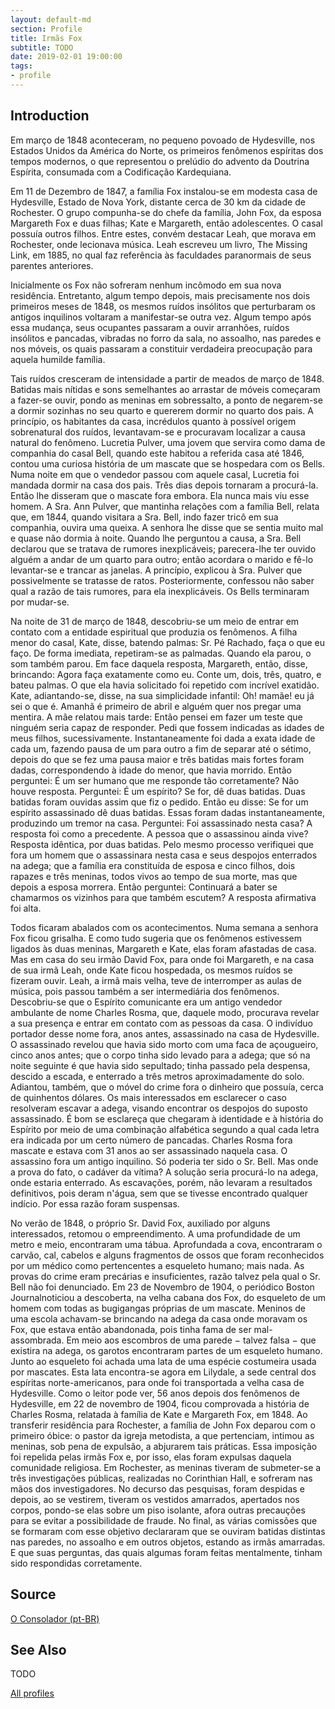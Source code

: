 ```yaml
---
layout: default-md
section: Profile
title: Irmãs Fox
subtitle: TODO
date: 2019-02-01 19:00:00
tags: 
- profile
---
```


## Introduction
Em março de 1848 aconteceram, no pequeno povoado de Hydesville, nos Estados Unidos da América do Norte, os primeiros fenômenos espíritas dos tempos modernos, o que representou o prelúdio do advento da Doutrina Espírita, consumada com a Codificação Kardequiana.

Em 11 de Dezembro de 1847, a família Fox instalou-se em modesta casa de Hydesville, Estado de Nova York, distante cerca de 30 km da cidade de Rochester. O grupo compunha-se do chefe da família,  John Fox, da esposa Margareth Fox e duas filhas; Kate e Margareth, então adolescentes. O casal possuía outros filhos. Entre estes, convém destacar Leah, que morava em Rochester, onde lecionava música. Leah escreveu um livro, The Missing Link, em 1885, no qual faz referência às faculdades paranormais de seus parentes anteriores.

Inicialmente os Fox não sofreram nenhum incômodo em sua nova residência. Entretanto, algum tempo depois, mais precisamente nos dois primeiros meses de 1848, os mesmos ruídos insólitos que perturbaram os antigos inquilinos voltaram a manifestar-se outra vez. Algum tempo após essa mudança, seus ocupantes passaram a ouvir arranhões, ruídos insólitos e pancadas, vibradas no forro da sala, no assoalho, nas paredes e nos móveis, os quais passaram a constituir verdadeira preocupação para aquela humilde família.

Tais ruídos cresceram de intensidade a partir de meados de março de 1848. Batidas mais nítidas e sons semelhantes ao arrastar de móveis começaram a fazer-se ouvir, pondo as meninas em sobressalto, a ponto de negarem-se a dormir sozinhas no seu quarto e quererem dormir no quarto dos pais. A princípio, os habitantes da casa, incrédulos quanto à possível origem sobrenatural dos ruídos, levantavam-se e procuravam localizar a causa natural do fenômeno. Lucretia Pulver, uma jovem que servira como dama de companhia do casal Bell, quando este habitou a referida casa até 1846, contou uma curiosa história de um mascate que se hospedara com os Bells. Numa noite em que o vendedor passou com aquele casal, Lucretia foi mandada dormir na casa dos pais. Três dias depois tornaram a procurá-la. Então lhe disseram que o mascate fora embora. Ela nunca mais viu esse homem. A Sra. Ann Pulver, que mantinha relações com a família Bell, relata que, em 1844, quando visitara a Sra. Bell, indo fazer tricô em sua companhia, ouvira uma queixa. A senhora lhe disse que se sentia muito mal e quase não dormia à noite. Quando lhe perguntou a causa, a Sra. Bell declarou que se tratava de rumores inexplicáveis; parecera-lhe ter ouvido alguém a andar de um quarto para outro; então acordara o marido e fê-lo levantar-se e trancar as janelas. A princípio, explicou à Sra. Pulver que possivelmente se tratasse de ratos. Posteriormente, confessou não saber qual a razão de tais rumores, para ela inexplicáveis. Os Bells terminaram por mudar-se.

Na noite de 31 de março de 1848, descobriu-se um meio de entrar em contato com a entidade espiritual que produzia os fenômenos. A filha menor do casal, Kate, disse, batendo palmas: Sr. Pé Rachado,  faça o que eu faço. De forma imediata, repetiram-se as palmadas. Quando ela parou, o som também parou. Em face daquela resposta, Margareth, então, disse, brincando: Agora faça exatamente como eu. Conte um, dois, três, quatro, e bateu palmas. O que ela havia solicitado foi repetido com incrível exatidão. Kate, adiantando-se, disse, na sua simplicidade infantil: Oh! mamãe! eu já sei o que é. Amanhã é primeiro de abril e alguém quer nos pregar uma mentira.  A mãe relatou mais tarde: Então pensei em fazer um teste que ninguém seria capaz de responder. Pedi que fossem indicadas as idades de meus filhos, sucessivamente. Instantaneamente foi dada a exata idade de cada um, fazendo pausa de um para outro a fim de separar até o sétimo, depois do que se fez uma pausa maior e três batidas mais fortes foram dadas, correspondendo à idade do menor, que havia morrido. Então perguntei: É um ser humano que me responde tão corretamente? Não houve resposta. Perguntei: É um espírito? Se for, dê duas batidas. Duas batidas foram ouvidas assim que fiz o pedido. Então eu disse: Se for um espírito assassinado dê duas batidas. Essas foram dadas instantaneamente, produzindo um tremor na casa. Perguntei: Foi assassinado nesta casa? A resposta foi como a precedente. A pessoa que o assassinou ainda vive? Resposta idêntica, por duas batidas. Pelo mesmo processo verifiquei que fora um homem que o assassinara nesta casa e seus despojos enterrados na adega; que a família era constituída de esposa e cinco filhos, dois rapazes e três meninas, todos vivos ao tempo de sua morte, mas que depois a esposa morrera. Então perguntei: Continuará a bater se chamarmos os vizinhos para que também escutem? A resposta afirmativa foi alta.

Todos ficaram abalados com os acontecimentos. Numa semana a senhora Fox ficou grisalha. E como tudo sugeria que os fenômenos estivessem ligados às duas meninas, Margareth e Kate, elas foram afastadas de casa. Mas em casa do seu irmão David Fox, para onde foi Margareth, e na casa de sua irmã Leah, onde Kate ficou hospedada, os mesmos ruídos se fizeram ouvir. Leah, a irmã mais velha, teve de interromper as aulas de música, pois passou também a ser intermediária dos fenômenos. Descobriu-se que o Espírito comunicante era um antigo vendedor ambulante de nome Charles Rosma, que, daquele modo, procurava revelar a sua presença e entrar em contato com as pessoas da casa. O indivíduo portador desse nome fora, anos antes, assassinado na casa de Hydesville. O assassinado revelou que havia sido morto com uma faca de açougueiro, cinco anos antes; que o corpo tinha sido levado para a adega; que só na noite seguinte é que havia sido sepultado; tinha passado pela despensa, descido a escada, e enterrado a três metros aproximadamente do solo. Adiantou, também, que o móvel do crime fora o dinheiro que possuía, cerca de quinhentos dólares. Os mais interessados em esclarecer o caso resolveram escavar a adega, visando encontrar os despojos do suposto assassinado. É bom se esclareça que chegaram à identidade e à história do Espírito por meio de uma combinação alfabética segundo a qual cada letra era indicada por um certo número de pancadas. Charles Rosma fora mascate e estava com 31 anos ao ser assassinado naquela casa. O assassino fora um antigo inquilino. Só poderia ter sido o Sr. Bell. Mas onde a prova do fato, o cadáver da vítima? A solução seria procurá-lo na adega, onde estaria enterrado. As escavações, porém, não levaram a resultados definitivos, pois deram n'água, sem que se tivesse encontrado qualquer indício. Por essa razão foram suspensas.

No verão de 1848, o próprio Sr. David Fox, auxiliado por alguns interessados, retomou o empreendimento. A uma profundidade de um metro e meio, encontraram uma tábua. Aprofundada a cova, encontraram o carvão, cal, cabelos e alguns fragmentos de ossos que foram reconhecidos por um médico como pertencentes a esqueleto humano; mais nada. As provas do crime eram precárias e insuficientes, razão talvez pela qual o Sr. Bell não foi denunciado.  Em 23 de Novembro de 1904, o periódico Boston Journalnoticiou a descoberta, na velha cabana dos Fox, do esqueleto de um homem com todas as bugigangas próprias de um mascate. Meninos de uma escola achavam-se brincando na adega da casa onde moravam os Fox, que estava então abandonada, pois tinha fama de ser mal-assombrada. Em meio aos escombros de uma parede − talvez falsa − que existira na adega, os garotos encontraram partes de um esqueleto humano. Junto ao esqueleto foi achada uma lata de uma espécie costumeira usada por mascates. Esta lata encontra-se agora em Lilydale, a sede central dos espíritas norte-americanos, para onde foi transportada a velha casa de Hydesville. Como o leitor pode ver, 56 anos depois dos fenômenos de Hydesville, em 22 de novembro de 1904, ficou comprovada a história de Charles Rosma, relatada à família de Kate e Margareth Fox, em 1848.
Ao transferir residência para Rochester, a família de John Fox deparou com o primeiro óbice: o pastor da igreja metodista, a que pertenciam, intimou as meninas, sob pena de expulsão, a abjurarem tais práticas. Essa imposição foi repelida pelas irmãs Fox e, por isso, elas foram expulsas daquela comunidade religiosa. Em Rochester, as meninas tiveram de submeter-se a três investigações públicas, realizadas no Corinthian Hall, e sofreram nas mãos dos investigadores. No decurso das pesquisas, foram despidas e depois, ao se vestirem, tiveram os vestidos amarrados, apertados nos corpos, pondo-se elas sobre um piso isolante, afora outras precauções para se evitar a possibilidade de fraude. No final, as várias comissões que se formaram com esse objetivo declararam que se ouviram batidas distintas nas paredes, no assoalho e em outros objetos, estando as irmãs amarradas. E que suas perguntas, das quais algumas foram feitas mentalmente, tinham sido respondidas corretamente.  
 


## Source
[O Consolador (pt-BR)](http://www.oconsolador.com.br/linkfixo/biografias/irmasfox.html)

## See Also
TODO

<a href="/profiles" class="button">All profiles</a>
